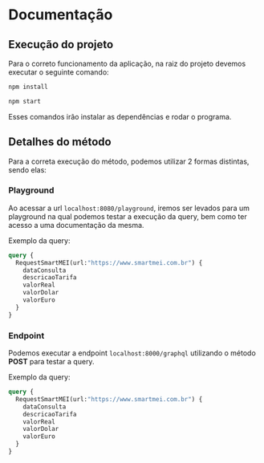 # Documentação

## Execução do projeto

Para o correto funcionamento da aplicação, na raiz do projeto devemos executar o seguinte comando:

```sh
npm install
```

```sh
npm start
```

Esses comandos irão instalar as dependências e rodar o programa.

## Detalhes do método

Para a correta execução do método, podemos utilizar 2 formas distintas, sendo elas:

### Playground

Ao acessar a url `localhost:8080/playground`, iremos ser levados para um playground na qual podemos testar 
a execução da query, bem como ter acesso a uma documentação da mesma.

Exemplo da query:

```graphql
query {
  RequestSmartMEI(url:"https://www.smartmei.com.br") {
    dataConsulta
    descricaoTarifa
    valorReal
    valorDolar
    valorEuro
  }
}
```

### Endpoint

Podemos executar a endpoint `localhost:8000/graphql` utilizando o método **POST** para testar a query.

Exemplo da query:

```graphql
query {
  RequestSmartMEI(url:"https://www.smartmei.com.br") {
    dataConsulta
    descricaoTarifa
    valorReal
    valorDolar
    valorEuro
  }
}
```